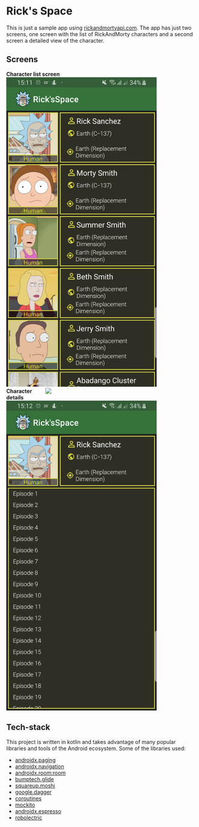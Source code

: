 # Rick's Space

This is just a sample app using [rickandmortyapi.com](https://rickandmortyapi.com/).
The app has just two screens, one screen with the list of RickAndMorty characters and a second screen a detailed view of the character.

## Screens
**Character list screen**<br/>
<img src="character_list_screen.png" width="400">
<img src="character_list_screen.gif" width="400"  align="right">
<br/>
**Character details**<br/>
<img src="character_details_screen.png" width="400">

## Tech-stack
This project is written in kotlin and takes advantage of many popular
libraries and tools of the Android ecosystem.
Some of the libraries used:
* [androidx.paging](https://developer.android.com/jetpack/androidx/releases/paging)
* [androidx.navigation](https://developer.android.com/guide/navigation/navigation-getting-started)
* [androidx.room:room](https://developer.android.com/jetpack/androidx/releases/room)
* [bumptech.glide](https://github.com/bumptech/glide)
* [squareup.moshi](https://github.com/square/moshi)
* [google.dagger](https://github.com/google/dagger)
* [coroutines](https://kotlinlang.org/docs/reference/coroutines-overview.html)
* [mockito](https://site.mockito.org/)
* [androidx.espresso](https://developer.android.com/training/testing/espresso/setup)
* [robolectric](http://robolectric.org/)